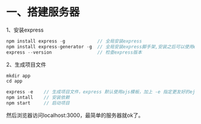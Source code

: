 # 一、搭建服务器

1、安装express

```js
npm install express -g            // 全局安装express
npm install express-generator -g  // 全局安装express脚手架,安装之后可以使用express命令
express --version                 // 检查express版本
```

2、生成项目文件

```js
mkdir app
cd app

express -e    // 生成项目文件，express 默认使用ajs模板，加上 -e 指定更友好的ejs模板
npm intall    // 安装依赖
npm start     // 启动项目
```
然后浏览器访问localhost:3000，最简单的服务器就ok了。
